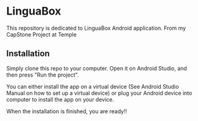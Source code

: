 # LinguaBox
This repository is dedicated to LinguaBox Android application.
From my CapStone Project at Temple

## Installation
<p> Simply clone this repo to your computer. Open it on Android Studio, and then press "Run the project".   </p>

<p> You can either install the app on a virtual device (See Android Studio Manual on how to set up a virtual device) or plug your Android device into computer to install the app on your device. </p>

<p> When the installation is finished, you are ready!! </p>
